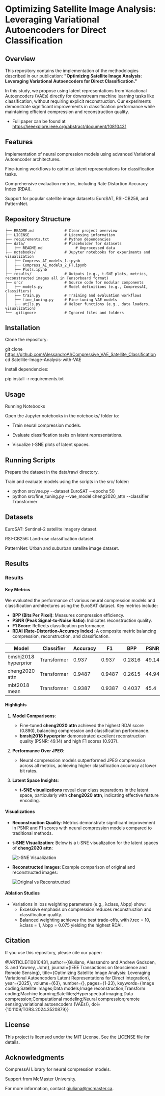 # Optimizing Satellite Image Analysis: Leveraging Variational Autoencoders for Direct Classification

## Overview
This repository contains the implementation of the methodologies described in our publication:
**"Optimizing Satellite Image Analysis: Leveraging Variational Autoencoders for Direct Classification."**

In this study, we propose using latent representations from Variational Autoencoders (VAEs) directly for downstream machine learning tasks like classification, without requiring explicit reconstruction. Our experiments demonstrate significant improvements in classification performance while maintaining efficient compression and reconstruction quality.

- Full paper can be found at https://ieeexplore.ieee.org/abstract/document/10810431
## Features

Implementation of neural compression models using advanced Variational Autoencoder architectures.

Fine-tuning workflows to optimize latent representations for classification tasks.

Comprehensive evaluation metrics, including Rate Distortion Accuracy Index (RDAI).

Support for popular satellite image datasets: EuroSAT, RSI-CB256, and PatternNet.

## Repository Structure

```Compressive VAE for Satellite Classification/
├── README.md              # Clear project overview
├── LICENSE                # Licensing information
├── requirements.txt       # Python dependencies
├── data/                  # Placeholder for datasets
│   ├── README.md               # Unprocessed data
├── notebooks/             # Jupyter notebooks for experiments and visualization
│   ├── Compress_AI_models_1.ipynb
│   ├── Compress_AI_models_2_FT.ipynb
│   ├── Plots.ipynb
├── results/               # Outputs (e.g., t-SNE plots, metrics, reconstructed images all in Tensorboard format)
├── src/                   # Source code for modular components
│   ├── models.py          # Model definitions (e.g., CompressAI, classifiers)
│   ├── train.py           # Training and evaluation workflows
│   ├── fine_tuning.py     # Fine-tuning VAE models
│   ├── utils.py           # Helper functions (e.g., data loaders, visualization)
└── .gitignore             # Ignored files and folders
```

## Installation

Clone the repository:

git clone https://github.com/AlessandroAI/Compressive_VAE_Satellite_Classification
cd Satellite-Image-Analysis-with-VAE

Install dependencies:

pip install -r requirements.txt

## Usage

Running Notebooks

Open the Jupyter notebooks in the notebooks/ folder to:

- Train neural compression models.

- Evaluate classification tasks on latent representations.

- Visualize t-SNE plots of latent spaces.

## Running Scripts

Prepare the dataset in the data/raw/ directory.

Train and evaluate models using the scripts in the src/ folder:

- python src/vae.py --dataset EuroSAT --epochs 50
- python src/fine_tuning.py --vae_model cheng2020_attn --classifier Transformer

## Datasets

EuroSAT: Sentinel-2 satellite imagery dataset.

RSI-CB256: Land-use classification dataset.

PatternNet: Urban and suburban satellite image dataset.

## Results

### Results

#### Key Metrics
We evaluated the performance of various neural compression models and classification architectures using the EuroSAT dataset. Key metrics include:
- **BPP (Bits Per Pixel)**: Measures compression efficiency.
- **PSNR (Peak Signal-to-Noise Ratio)**: Indicates reconstruction quality.
- **F1 Score**: Reflects classification performance.
- **RDAI (Rate-Distortion-Accuracy Index)**: A composite metric balancing compression, reconstruction, and classification.

| **Model**           | **Classifier** | **Accuracy** | **F1**  | **BPP**  | **PSNR**  | **RDAI**  |
|---------------------|----------------|--------------|---------|----------|-----------|-----------|
| bmshj2018 hyperprior | Transformer    | 0.937        | 0.937   | 0.2816   | 49.14     | 0.861     |
| cheng2020 attn       | Transformer    | 0.9487       | 0.9487  | 0.2615   | 44.94     | 0.890     |
| mbt2018 mean         | Transformer    | 0.9387       | 0.9387  | 0.4037   | 45.4      | 0.884     |

#### Highlights
1. **Model Comparisons**:
   - Fine-tuned **cheng2020 attn** achieved the highest RDAI score (0.890), balancing compression and classification performance.
   - **bmshj2018 hyperprior** demonstrated excellent reconstruction quality (PSNR: 49.14) and high F1 scores (0.937).

2. **Performance Over JPEG**:
   - Neural compression models outperformed JPEG compression across all metrics, achieving higher classification accuracy at lower bit rates.

3. **Latent Space Insights**:
   - **t-SNE visualizations** reveal clear class separations in the latent space, particularly with **cheng2020 attn**, indicating effective feature encoding.

#### Visualizations
- **Reconstruction Quality**: Metrics demonstrate significant improvement in PSNR and F1 scores with neural compression models compared to traditional methods.

- **t-SNE Visualization**:
  Below is a t-SNE visualization for the latent spaces of **cheng2020 attn**:

  ![t-SNE Visualization](results/images/cheng_2020_attn_6.png)

- **Reconstructed Images**:
  Example comparison of original and reconstructed images:

  ![Original vs Reconstructed](results/images/original_vs_reconstructed.png)


#### Ablation Studies
- Variations in loss weighting parameters (e.g., λclass, λbpp) show:
  - Excessive emphasis on compression reduces reconstruction and classification quality.
  - Balanced weighting achieves the best trade-offs, with λrec = 10, λclass = 1, λbpp = 0.075 yielding the highest RDAI.




## Citation

If you use this repository, please cite our paper:

@ARTICLE{10810431,
  author={Giuliano, Alessandro and Andrew Gadsden, S. and Yawney, John},
  journal={IEEE Transactions on Geoscience and Remote Sensing}, 
  title={Optimizing Satellite Image Analysis: Leveraging Variational Autoencoders Latent Representations for Direct Integration}, 
  year={2025},
  volume={63},
  number={},
  pages={1-23},
  keywords={Image coding;Satellite images;Data models;Image reconstruction;Transform coding;Machine learning;Satellites;Hyperspectral imaging;Data compression;Computational modeling;Neural compression;remote sensing;variational autoencoders (VAEs)},
  doi={10.1109/TGRS.2024.3520879}}

## License

This project is licensed under the MIT License. See the LICENSE file for details.

## Acknowledgments

CompressAI Library for neural compression models.

Support from McMaster University.

For more information, contact giuliana@mcmaster.ca.

